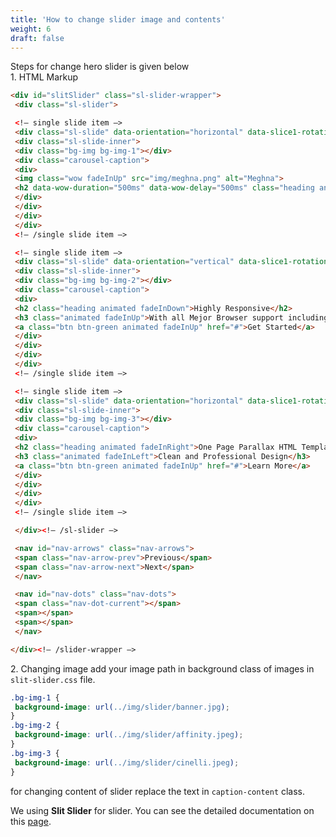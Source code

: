 ```yaml
---
title: 'How to change slider image and contents'
weight: 6
draft: false
---
```

Steps for change hero slider is given below  
1\. HTML Markup  
```html
<div id="slitSlider" class="sl-slider-wrapper">
 <div class="sl-slider">

 <!– single slide item –>
 <div class="sl-slide" data-orientation="horizontal" data-slice1-rotation="-25" data-slice2-rotation="-25" data-slice1-scale="2" data-slice2-scale="2">
 <div class="sl-slide-inner">
 <div class="bg-img bg-img-1"></div>
 <div class="carousel-caption">
 <div>
 <img class="wow fadeInUp" src="img/meghna.png" alt="Meghna">
 <h2 data-wow-duration="500ms" data-wow-delay="500ms" class="heading animated fadeInRight">Welcome To Meghna</h2>
 </div>
 </div>
 </div>
 </div>
 <!– /single slide item –>

 <!– single slide item –>
 <div class="sl-slide" data-orientation="vertical" data-slice1-rotation="10" data-slice2-rotation="-15" data-slice1-scale="1.5" data-slice2-scale="1.5">
 <div class="sl-slide-inner">
 <div class="bg-img bg-img-2"></div>
 <div class="carousel-caption">
 <div>
 <h2 class="heading animated fadeInDown">Highly Responsive</h2>
 <h3 class="animated fadeInUp">With all Mejor Browser support including IE 9</h3>
 <a class="btn btn-green animated fadeInUp" href="#">Get Started</a>
 </div>
 </div>
 </div>
 </div>
 <!– /single slide item –>

 <!– single slide item –>
 <div class="sl-slide" data-orientation="horizontal" data-slice1-rotation="3" data-slice2-rotation="3" data-slice1-scale="2" data-slice2-scale="1">
 <div class="sl-slide-inner">
 <div class="bg-img bg-img-3"></div>
 <div class="carousel-caption">
 <div>
 <h2 class="heading animated fadeInRight">One Page Parallax HTML Template</h2>
 <h3 class="animated fadeInLeft">Clean and Professional Design</h3>
 <a class="btn btn-green animated fadeInUp" href="#">Learn More</a>
 </div>
 </div>
 </div>
 </div>
 <!– /single slide item –>

 </div><!– /sl-slider –>

 <nav id="nav-arrows" class="nav-arrows">
 <span class="nav-arrow-prev">Previous</span>
 <span class="nav-arrow-next">Next</span>
 </nav>

 <nav id="nav-dots" class="nav-dots">
 <span class="nav-dot-current"></span>
 <span></span>
 <span></span>
 </nav>

</div><!– /slider-wrapper –>
```

2\. Changing image add your image path in background class of images in `slit-slider.css` file.

```css
.bg-img-1 {  
 background-image: url(../img/slider/banner.jpg);  
}  
.bg-img-2 {  
 background-image: url(../img/slider/affinity.jpeg);  
}  
.bg-img-3 {  
 background-image: url(../img/slider/cinelli.jpeg);  
}  
```

for changing content of slider replace the text in `caption-content` class.

We using **Slit Slider** for slider. You can see the detailed documentation on this [page](https://tympanus.net/codrops/2012/06/05/fullscreen-slit-slider-with-jquery-and-css3/).